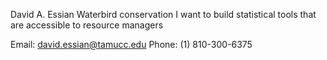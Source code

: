 David A. Essian
Waterbird conservation
I want to build statistical tools that are accessible to resource managers

Email: david.essian@tamucc.edu
Phone: (1) 810-300-6375
